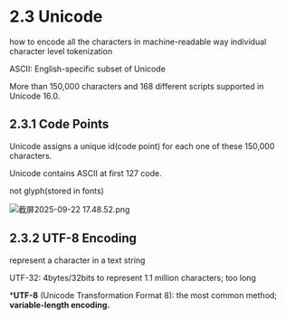 # 2.3 Unicode
how to encode all the characters in machine-readable way
individual character level tokenization

ASCII: English-specific subset of Unicode

More than 150,000 characters and 168 different scripts supported in Unicode 16.0.

## 2.3.1 Code Points

Unicode assigns a unique id(code point) for each one of these 150,000 characters.

Unicode contains ASCII at first 127 code.

not glyph(stored in fonts)

![截屏2025-09-22 17.48.52.png](attachment:ec5c3f3b-91e4-4607-9e64-cf25f2f71925:截屏2025-09-22_17.48.52.png)

## 2.3.2 UTF-8 Encoding

represent a character in a text string

UTF-32: 4bytes/32bits to represent 1.1 million characters; too long

***UTF-8** (Unicode Transformation Format 8): the most common method; **variable-length encoding.**